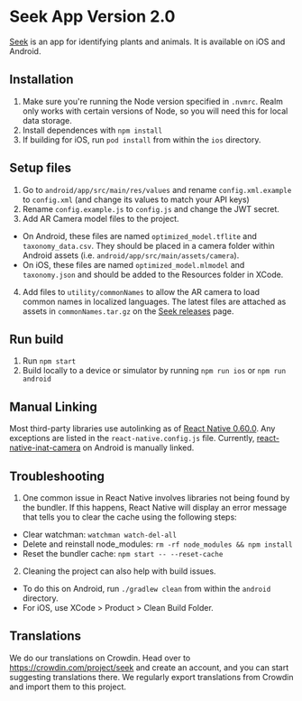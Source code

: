 # Seek App Version 2.0

[Seek](https://www.inaturalist.org/pages/seek_app) is an app for identifying plants and animals. It is available on iOS and Android.

## Installation

1. Make sure you're running the Node version specified in `.nvmrc`. Realm only works with certain versions of Node, so you will need this for local data storage.
2. Install dependences with `npm install`
3. If building for iOS, run `pod install` from within the `ios` directory.

## Setup files
1. Go to `android/app/src/main/res/values` and rename `config.xml.example` to `config.xml` (and change its values to match your API keys)
2. Rename `config.example.js` to `config.js` and change the JWT secret.
3. Add AR Camera model files to the project.
  * On Android, these files are named `optimized_model.tflite` and `taxonomy_data.csv`. They should be placed in a camera folder within Android assets (i.e. `android/app/src/main/assets/camera`).
  * On iOS, these files are named `optimized_model.mlmodel` and `taxonomy.json` and should be added to the Resources folder in XCode. 
4. Add files to `utility/commonNames` to allow the AR camera to load common names in localized languages. The latest files are attached as assets in `commonNames.tar.gz` on the [Seek releases](https://github.com/inaturalist/SeekReactNative/releases) page.

## Run build
1. Run `npm start`
2. Build locally to a device or simulator by running `npm run ios` or `npm run android`


## Manual Linking
Most third-party libraries use autolinking as of [React Native 0.60.0](https://facebook.github.io/react-native/blog/2019/07/03/version-60#native-modules-are-now-autolinked). Any exceptions are listed in the `react-native.config.js` file. Currently, [react-native-inat-camera](https://github.com/inaturalist/react-native-inat-camera) on Android is manually linked.

## Troubleshooting

1. One common issue in React Native involves libraries not being found by the bundler. If this happens, React Native will display an error message that tells you to clear the cache using the following steps: 
  * Clear watchman: `watchman watch-del-all`
  * Delete and reinstall node_modules: `rm -rf node_modules && npm install`
  * Reset the bundler cache: `npm start -- --reset-cache`
2. Cleaning the project can also help with build issues.
  * To do this on Android, run `./gradlew clean` from within the `android` directory.
  * For iOS, use XCode > Product > Clean Build Folder.

## Translations
We do our translations on Crowdin. Head over to https://crowdin.com/project/seek and create an account, and you can start suggesting translations there. We regularly export translations from Crowdin and import them to this project.
